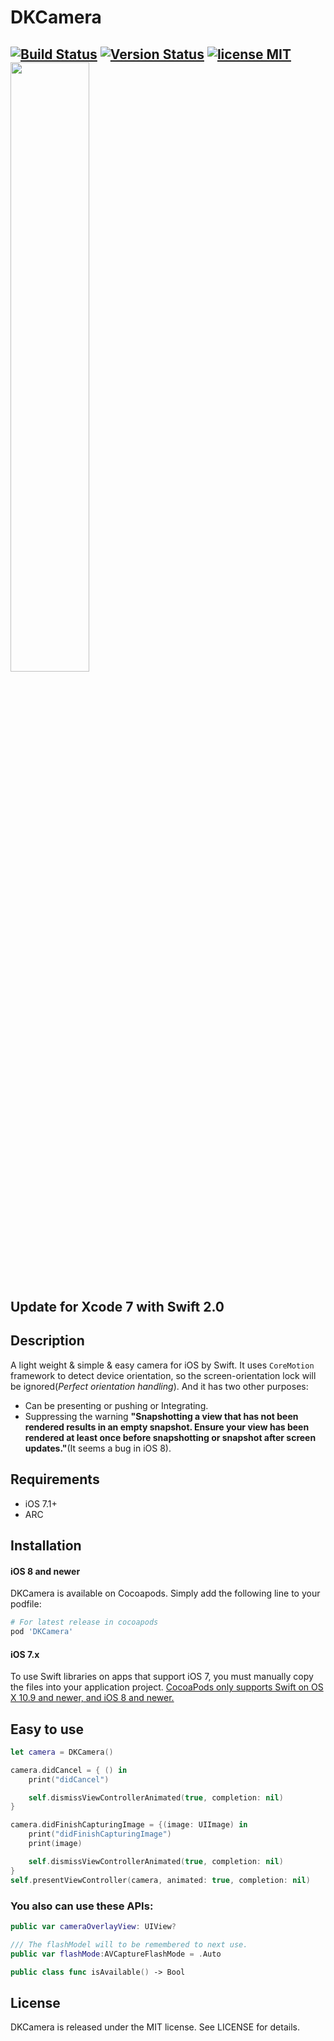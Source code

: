 DKCamera
=======================

 [![Build Status](https://secure.travis-ci.org/zhangao0086/DKCamera.svg)](http://travis-ci.org/zhangao0086/DKCamera) [![Version Status](http://img.shields.io/cocoapods/v/DKCamera.png)][docsLink] [![license MIT](http://img.shields.io/badge/license-MIT-orange.png)][mitLink]
<img width="50%" height="50%" src="https://raw.githubusercontent.com/zhangao0086/DKCamera/develop/Screenshot1.png" />
---


Update for Xcode 7 with Swift 2.0
---
## Description
A light weight & simple & easy camera for iOS by Swift. It uses `CoreMotion` framework to detect device orientation, so the screen-orientation lock will be ignored(*Perfect orientation handling*). And it has two other purposes:

* Can be presenting or pushing or Integrating.
* Suppressing the warning **"Snapshotting a view that has not been rendered results in an empty snapshot. Ensure your view has been rendered at least once before snapshotting or snapshot after screen updates."**(It seems a bug in iOS 8).

## Requirements
* iOS 7.1+
* ARC

## Installation
#### iOS 8 and newer
DKCamera is available on Cocoapods. Simply add the following line to your podfile:

```ruby
# For latest release in cocoapods
pod 'DKCamera'
```

#### iOS 7.x
To use Swift libraries on apps that support iOS 7, you must manually copy the files into your application project.
[CocoaPods only supports Swift on OS X 10.9 and newer, and iOS 8 and newer.](https://github.com/CocoaPods/blog.cocoapods.org/commit/6933ae5ccfc1e0b39dd23f4ec67d7a083975836d)

## Easy to use

```swift
let camera = DKCamera()

camera.didCancel = { () in
	print("didCancel")

	self.dismissViewControllerAnimated(true, completion: nil)
}

camera.didFinishCapturingImage = {(image: UIImage) in
	print("didFinishCapturingImage")
	print(image)

	self.dismissViewControllerAnimated(true, completion: nil)
}
self.presentViewController(camera, animated: true, completion: nil)

````

### You also can use these APIs:

```swift
public var cameraOverlayView: UIView?

/// The flashModel will to be remembered to next use.
public var flashMode:AVCaptureFlashMode = .Auto

public class func isAvailable() -> Bool
```

## License
DKCamera is released under the MIT license. See LICENSE for details.

[docsLink]:http://cocoadocs.org/docsets/DKCamera
[mitLink]:http://opensource.org/licenses/MIT
